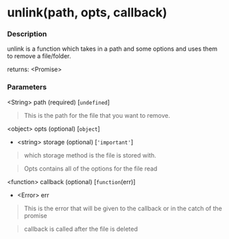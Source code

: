 # unlink(path, opts, callback)

### Description

unlink is a function which takes in a path and some options and uses them to remove a file/folder.

returns: \<Promise>

### Parameters

\<String> path (required) [```undefined```]
> This is the path for the file that you want to remove.

\<object> opts (optional) [```object```]

* \<string> storage (optional) [```'important'```]
> which storage method is the file is stored with.

> Opts contains all of the options for the file read

\<function> callback (optional) [```function```(err)]

* \<Error> err
> This is the error that will be given to the callback or in the catch of the promise

> callback is called after the file is deleted
